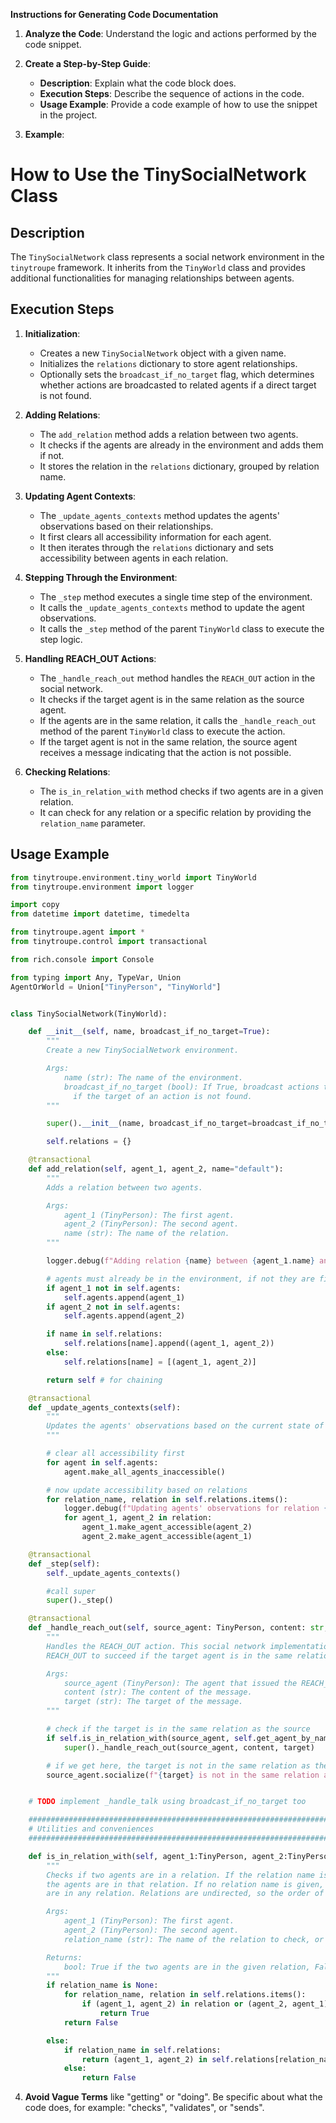 **Instructions for Generating Code Documentation**

1. **Analyze the Code**: Understand the logic and actions performed by the code snippet.

2. **Create a Step-by-Step Guide**:
    - **Description**: Explain what the code block does.
    - **Execution Steps**: Describe the sequence of actions in the code.
    - **Usage Example**: Provide a code example of how to use the snippet in the project.

3. **Example**:

How to Use the TinySocialNetwork Class
=========================================================================================

Description
-------------------------
The `TinySocialNetwork` class represents a social network environment in the `tinytroupe` framework. It inherits from the `TinyWorld` class and provides additional functionalities for managing relationships between agents.

Execution Steps
-------------------------
1. **Initialization**:
    - Creates a new `TinySocialNetwork` object with a given name.
    - Initializes the `relations` dictionary to store agent relationships.
    - Optionally sets the `broadcast_if_no_target` flag, which determines whether actions are broadcasted to related agents if a direct target is not found.

2. **Adding Relations**:
    - The `add_relation` method adds a relation between two agents.
    - It checks if the agents are already in the environment and adds them if not.
    - It stores the relation in the `relations` dictionary, grouped by relation name.

3. **Updating Agent Contexts**:
    - The `_update_agents_contexts` method updates the agents' observations based on their relationships.
    - It first clears all accessibility information for each agent.
    - It then iterates through the `relations` dictionary and sets accessibility between agents in each relation.

4. **Stepping Through the Environment**:
    - The `_step` method executes a single time step of the environment.
    - It calls the `_update_agents_contexts` method to update the agent observations.
    - It calls the `_step` method of the parent `TinyWorld` class to execute the step logic.

5. **Handling REACH_OUT Actions**:
    - The `_handle_reach_out` method handles the `REACH_OUT` action in the social network.
    - It checks if the target agent is in the same relation as the source agent.
    - If the agents are in the same relation, it calls the `_handle_reach_out` method of the parent `TinyWorld` class to execute the action.
    - If the target agent is not in the same relation, the source agent receives a message indicating that the action is not possible.

6. **Checking Relations**:
    - The `is_in_relation_with` method checks if two agents are in a given relation.
    - It can check for any relation or a specific relation by providing the `relation_name` parameter.

Usage Example
-------------------------

```python
from tinytroupe.environment.tiny_world import TinyWorld
from tinytroupe.environment import logger

import copy
from datetime import datetime, timedelta

from tinytroupe.agent import *
from tinytroupe.control import transactional

from rich.console import Console

from typing import Any, TypeVar, Union
AgentOrWorld = Union["TinyPerson", "TinyWorld"]


class TinySocialNetwork(TinyWorld):

    def __init__(self, name, broadcast_if_no_target=True):
        """
        Create a new TinySocialNetwork environment.

        Args:
            name (str): The name of the environment.
            broadcast_if_no_target (bool): If True, broadcast actions through an agent's available relations
              if the target of an action is not found.
        """

        super().__init__(name, broadcast_if_no_target=broadcast_if_no_target)

        self.relations = {}

    @transactional
    def add_relation(self, agent_1, agent_2, name="default"):
        """
        Adds a relation between two agents.

        Args:
            agent_1 (TinyPerson): The first agent.
            agent_2 (TinyPerson): The second agent.
            name (str): The name of the relation.
        """

        logger.debug(f"Adding relation {name} between {agent_1.name} and {agent_2.name}.")

        # agents must already be in the environment, if not they are first added
        if agent_1 not in self.agents:
            self.agents.append(agent_1)
        if agent_2 not in self.agents:
            self.agents.append(agent_2)

        if name in self.relations:
            self.relations[name].append((agent_1, agent_2))
        else:
            self.relations[name] = [(agent_1, agent_2)]

        return self # for chaining

    @transactional
    def _update_agents_contexts(self):
        """
        Updates the agents' observations based on the current state of the world.
        """

        # clear all accessibility first
        for agent in self.agents:
            agent.make_all_agents_inaccessible()

        # now update accessibility based on relations
        for relation_name, relation in self.relations.items():
            logger.debug(f"Updating agents' observations for relation {relation_name}.")
            for agent_1, agent_2 in relation:
                agent_1.make_agent_accessible(agent_2)
                agent_2.make_agent_accessible(agent_1)

    @transactional
    def _step(self):
        self._update_agents_contexts()

        #call super
        super()._step()

    @transactional
    def _handle_reach_out(self, source_agent: TinyPerson, content: str, target: str):
        """
        Handles the REACH_OUT action. This social network implementation only allows
        REACH_OUT to succeed if the target agent is in the same relation as the source agent.

        Args:
            source_agent (TinyPerson): The agent that issued the REACH_OUT action.
            content (str): The content of the message.
            target (str): The target of the message.
        """

        # check if the target is in the same relation as the source
        if self.is_in_relation_with(source_agent, self.get_agent_by_name(target)):
            super()._handle_reach_out(source_agent, content, target)

        # if we get here, the target is not in the same relation as the source
        source_agent.socialize(f"{target} is not in the same relation as you, so you cannot reach out to them.", source=self)


    # TODO implement _handle_talk using broadcast_if_no_target too

    #######################################################################
    # Utilities and conveniences
    #######################################################################

    def is_in_relation_with(self, agent_1:TinyPerson, agent_2:TinyPerson, relation_name=None) -> bool:
        """
        Checks if two agents are in a relation. If the relation name is given, check that
        the agents are in that relation. If no relation name is given, check that the agents
        are in any relation. Relations are undirected, so the order of the agents does not matter.

        Args:
            agent_1 (TinyPerson): The first agent.
            agent_2 (TinyPerson): The second agent.
            relation_name (str): The name of the relation to check, or None to check any relation.

        Returns:
            bool: True if the two agents are in the given relation, False otherwise.
        """
        if relation_name is None:
            for relation_name, relation in self.relations.items():
                if (agent_1, agent_2) in relation or (agent_2, agent_1) in relation:
                    return True
            return False

        else:
            if relation_name in self.relations:
                return (agent_1, agent_2) in self.relations[relation_name] or (agent_2, agent_1) in self.relations[relation_name]
            else:
                return False
```

4. **Avoid Vague Terms** like "getting" or "doing". Be specific about what the code does, for example: "checks", "validates", or "sends".